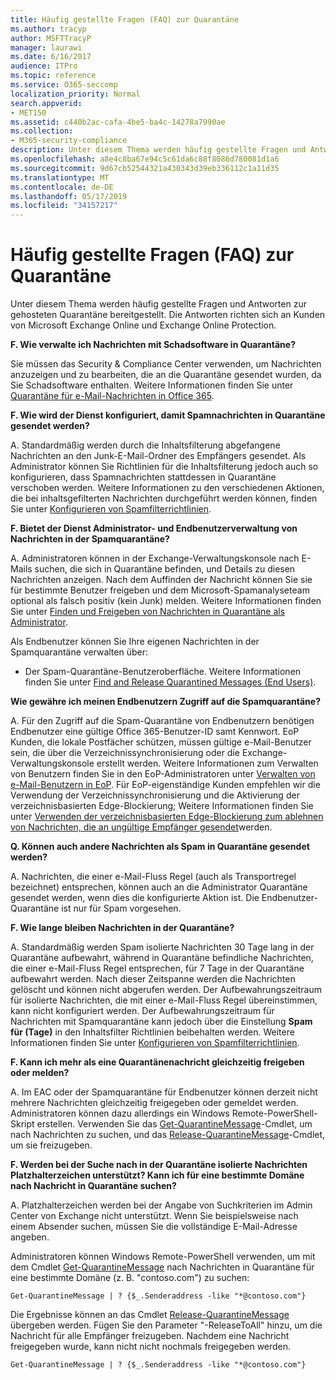 ```yaml
---
title: Häufig gestellte Fragen (FAQ) zur Quarantäne
ms.author: tracyp
author: MSFTTracyP
manager: laurawi
ms.date: 6/16/2017
audience: ITPro
ms.topic: reference
ms.service: O365-seccomp
localization_priority: Normal
search.appverid:
- MET150
ms.assetid: c440b2ac-cafa-4be5-ba4c-14278a7990ae
ms.collection:
- M365-security-compliance
description: Unter diesem Thema werden häufig gestellte Fragen und Antworten zur gehosteten Quarantäne bereitgestellt.
ms.openlocfilehash: a8e4c8ba67e94c5c61da6c88f8086d780081d1a6
ms.sourcegitcommit: 9d67cb52544321a430343d39eb336112c1a11d35
ms.translationtype: MT
ms.contentlocale: de-DE
ms.lasthandoff: 05/17/2019
ms.locfileid: "34157217"
---
```

# <a name="quarantine-faq"></a>Häufig gestellte Fragen (FAQ) zur Quarantäne

Unter diesem Thema werden häufig gestellte Fragen und Antworten zur gehosteten Quarantäne bereitgestellt. Die Antworten richten sich an Kunden von Microsoft Exchange Online und Exchange Online Protection.
  
 **F. Wie verwalte ich Nachrichten mit Schadsoftware in Quarantäne?**
  
Sie müssen das Security &amp; Compliance Center verwenden, um Nachrichten anzuzeigen und zu bearbeiten, die an die Quarantäne gesendet wurden, da Sie Schadsoftware enthalten. Weitere Informationen finden Sie unter [Quarantäne für e-Mail-Nachrichten in Office 365](https://support.office.com/article/Quarantine-email-messages-in-Office-365-4c234874-015e-4768-8495-98fcccfc639b).
  
 **F. Wie wird der Dienst konfiguriert, damit Spamnachrichten in Quarantäne gesendet werden?**
  
A. Standardmäßig werden durch die Inhaltsfilterung abgefangene Nachrichten an den Junk-E-Mail-Ordner des Empfängers gesendet. Als Administrator können Sie Richtlinien für die Inhaltsfilterung jedoch auch so konfigurieren, dass Spamnachrichten stattdessen in Quarantäne verschoben werden. Weitere Informationen zu den verschiedenen Aktionen, die bei inhaltsgefilterten Nachrichten durchgeführt werden können, finden Sie unter [Konfigurieren von Spamfilterrichtlinien](configure-your-spam-filter-policies.md).
  
 **F. Bietet der Dienst Administrator- und Endbenutzerverwaltung von Nachrichten in der Spamquarantäne?**
  
A. Administratoren können in der Exchange-Verwaltungskonsole nach E-Mails suchen, die sich in Quarantäne befinden, und Details zu diesen Nachrichten anzeigen. Nach dem Auffinden der Nachricht können Sie sie für bestimmte Benutzer freigeben und dem Microsoft-Spamanalyseteam optional als falsch positiv (kein Junk) melden. Weitere Informationen finden Sie unter [Finden und Freigeben von Nachrichten in Quarantäne als Administrator](find-and-release-quarantined-messages-as-an-administrator.md).
  
Als Endbenutzer können Sie Ihre eigenen Nachrichten in der Spamquarantäne verwalten über: 
  
- Der Spam-Quarantäne-Benutzeroberfläche. Weitere Informationen finden Sie unter [Find and Release Quarantined Messages (End Users)](http://technet.microsoft.com/library/e439b560-827a-4807-abd3-6b861c1ff786.aspx).
        
 **Wie gewähre ich meinen Endbenutzern Zugriff auf die Spamquarantäne?**
  
A. Für den Zugriff auf die Spam-Quarantäne von Endbenutzern benötigen Endbenutzer eine gültige Office 365-Benutzer-ID samt Kennwort. EoP Kunden, die lokale Postfächer schützen, müssen gültige e-Mail-Benutzer sein, die über die Verzeichnissynchronisierung oder die Exchange-Verwaltungskonsole erstellt werden. Weitere Informationen zum Verwalten von Benutzern finden Sie in den EoP-Administratoren unter [Verwalten von e-Mail-Benutzern in EoP](eop/manage-mail-users-in-eop.md). Für EoP-eigenständige Kunden empfehlen wir die Verwendung der Verzeichnissynchronisierung und die Aktivierung der verzeichnisbasierten Edge-Blockierung; Weitere Informationen finden Sie unter [Verwenden der verzeichnisbasierten Edge-Blockierung zum ablehnen von Nachrichten, die an ungültige Empfänger gesendet](http://technet.microsoft.com/library/ca7b7416-92ed-40ad-abdb-695be46ea2e4.aspx)werden.
  
 **Q. Können auch andere Nachrichten als Spam in Quarantäne gesendet werden?**
  
A. Nachrichten, die einer e-Mail-Fluss Regel (auch als Transportregel bezeichnet) entsprechen, können auch an die Administrator Quarantäne gesendet werden, wenn dies die konfigurierte Aktion ist. Die Endbenutzer-Quarantäne ist nur für Spam vorgesehen.
  
 **F. Wie lange bleiben Nachrichten in der Quarantäne?**
  
A. Standardmäßig werden Spam isolierte Nachrichten 30 Tage lang in der Quarantäne aufbewahrt, während in Quarantäne befindliche Nachrichten, die einer e-Mail-Fluss Regel entsprechen, für 7 Tage in der Quarantäne aufbewahrt werden. Nach dieser Zeitspanne werden die Nachrichten gelöscht und können nicht abgerufen werden. Der Aufbewahrungszeitraum für isolierte Nachrichten, die mit einer e-Mail-Fluss Regel übereinstimmen, kann nicht konfiguriert werden. Der Aufbewahrungszeitraum für Nachrichten mit Spamquarantäne kann jedoch über die Einstellung **Spam für (Tage)** in den Inhaltsfilter Richtlinien beibehalten werden. Weitere Informationen finden Sie unter [Konfigurieren von Spamfilterrichtlinien](configure-your-spam-filter-policies.md).
  
 **F. Kann ich mehr als eine Quarantänenachricht gleichzeitig freigeben oder melden?**
  
A. Im EAC oder der Spamquarantäne für Endbenutzer können derzeit nicht mehrere Nachrichten gleichzeitig freigegeben oder gemeldet werden. Administratoren können dazu allerdings ein Windows Remote-PowerShell-Skript erstellen. Verwenden Sie das [Get-QuarantineMessage](http://technet.microsoft.com/library/88026da1-8dbc-49e7-80e8-112a32773c34.aspx)-Cmdlet, um nach Nachrichten zu suchen, und das [Release-QuarantineMessage](http://technet.microsoft.com/library/4a3aa05c-238f-46f2-b8dd-b0e3c38eab3e.aspx)-Cmdlet, um sie freizugeben. 
  
 **F. Werden bei der Suche nach in der Quarantäne isolierte Nachrichten Platzhalterzeichen unterstützt? Kann ich für eine bestimmte Domäne nach Nachricht in Quarantäne suchen?**
  
A. Platzhalterzeichen werden bei der Angabe von Suchkriterien im Admin Center von Exchange nicht unterstützt. Wenn Sie beispielsweise nach einem Absender suchen, müssen Sie die vollständige E-Mail-Adresse angeben.
  
Administratoren können Windows Remote-PowerShell verwenden, um mit dem Cmdlet [Get-QuarantineMessage](http://technet.microsoft.com/library/88026da1-8dbc-49e7-80e8-112a32773c34.aspx) nach Nachrichten in Quarantäne für eine bestimmte Domäne (z. B. "contoso.com") zu suchen: 
  
```
Get-QuarantineMessage | ? {$_.Senderaddress -like "*@contoso.com"}
```

Die Ergebnisse können an das Cmdlet [Release-QuarantineMessage](http://technet.microsoft.com/library/4a3aa05c-238f-46f2-b8dd-b0e3c38eab3e.aspx) übergeben werden. Fügen Sie den Parameter "-ReleaseToAll" hinzu, um die Nachricht für alle Empfänger freizugeben. Nachdem eine Nachricht freigegeben wurde, kann nicht nicht nochmals freigegeben werden. 
  
```
Get-QuarantineMessage | ? {$_.Senderaddress -like "*@contoso.com"}
```


